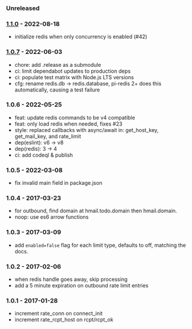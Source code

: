 
### Unreleased


### [1.1.0] - 2022-08-18

- initialize redis when only concurrency is enabled (#42)


### [1.0.7] - 2022-06-03

- chore: add .release as a submodule
- ci: limit dependabot updates to production deps
- ci: populate test matrix with Node.js LTS versions
- cfg: rename redis.db -> redis.database, pi-redis 2+ does this automatically, causing a test failure


### 1.0.6 - 2022-05-25

- feat: update redis commands to be v4 compatible
- feat: only load redis when needed, fixes #23
- style: replaced callbacks with async/await in:
    get_host_key, get_mail_key, and rate_limit
- dep(eslint): v6 -> v8
- dep(redis): 3 -> 4
- ci: add codeql & publish


### 1.0.5 - 2022-03-08

- fix invalid main field in package.json


### 1.0.4 - 2017-03-23

- for outbound, find domain at hmail.todo.domain then hmail.domain.
- noop: use es6 arrow functions


### 1.0.3 - 2017-03-09

- add `enabled=false` flag for each limit type, defaults to off, matching the docs.


### 1.0.2 - 2017-02-06

- when redis handle goes away, skip processing
- add a 5 minute expiration on outbound rate limit entries


### 1.0.1 - 2017-01-28

- increment rate_conn on connect_init
- increment rate_rcpt_host on rcpt/rcpt_ok


[1.0.7]: https://github.com/haraka/haraka-plugin-limit/releases/tag/1.0.7
[1.1.0]: https://github.com/haraka/haraka-plugin-limit/releases/tag/1.1.0
